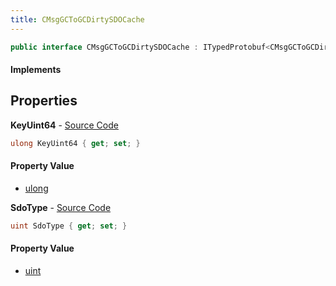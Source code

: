 ```yaml
---
title: CMsgGCToGCDirtySDOCache
---
```


```csharp
public interface CMsgGCToGCDirtySDOCache : ITypedProtobuf<CMsgGCToGCDirtySDOCache>, INativeHandle
```

#### Implements

## Properties

**KeyUint64** - [Source Code](https://github.com/swiftly-solution/swiftlys2/blob/master/managed/src/SwiftlyS2.Generated/Protobufs/Interfaces/CMsgGCToGCDirtySDOCache.cs#L16)

```csharp
ulong KeyUint64 { get; set; }
```

#### Property Value

- [ulong](https://learn.microsoft.com/dotnet/api/system.uint64)

**SdoType** - [Source Code](https://github.com/swiftly-solution/swiftlys2/blob/master/managed/src/SwiftlyS2.Generated/Protobufs/Interfaces/CMsgGCToGCDirtySDOCache.cs#L13)

```csharp
uint SdoType { get; set; }
```

#### Property Value

- [uint](https://learn.microsoft.com/dotnet/api/system.uint32)

